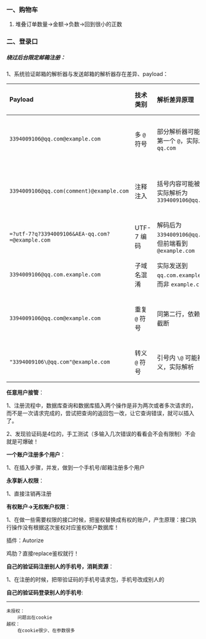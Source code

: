 ### 一、购物车

1. 堆叠订单数量->金额->负数->回到很小的正数

### 二、登录口

##### 绕过后台限定邮箱注册：

1、系统验证邮箱的解析器与发送邮箱的解析器存在差异、payload：

| **Payload**                                     | **技术类别**  | **解析差异原理**                                        | **有效性评估**            |
| :---------------------------------------------- | :------------ | :------------------------------------------------------ | :------------------------ |
| `3394009106@qq.com@example.com`                 | 多 `@` 符号   | 部分解析器可能截断到第一个 `@`，实际发送到 `qq.com`     | ✅ 可能绕过简单正则        |
| `3394009106@qq.com(comment)@example.com`        | 注释注入      | 括号内容可能被忽略，实际解析为 `3394009106@qq.com`      | ✅ 依赖解析器是否支持 CFWS |
| `=?utf-7?q?3394009106&AEA-qq.com?=@example.com` | UTF-7 编码    | 解码后为 `3394009106@qq.com`，但前端看到 `@example.com` | ✅ 最可能成功              |
| `3394009106@qq.com.example.com`                 | 子域名混淆    | 实际发送到 `qq.com.example.com`，而非 `example.com`     | ✅ 可能绕过弱验证          |
| `3394009106@qq.com@example.com`                 | 重复 `@` 符号 | 同第二行，依赖解析器截断                                | ✅ 可能绕过简单正则        |
| `"3394009106\@qq.com"@example.com`              | 转义 `@` 符号 | 引号内 `\@` 可能被转义，实际解析                        | ✅ 依赖解析器行为          |

**任意用户接管**：

1、注册流程中，数据库查询和数据库插入两个操作是非为两次或者多次请求的，而不是一次请求完成的，尝试把查询的返回包一改，让它查询错误，就可以插入了。

2、发现验证码是4位的，手工测试（多输入几次错误的看看会不会有限制）不会就是可爆破！

**一个账户注册多个用户**：

1、在插入步骤，并发，做到一个手机号/邮箱注册多个用户

**永享新人权限**：

1、直接注销再注册

**有权账户->无权账户权限**：

1、在做一些需要权限的接口时候，把鉴权替换成有权的账户，产生原理：接口执行操作没有根据这次鉴权对应鉴权账户数据库！

插件：Autorize

鸡肋？直接replace鉴权就行！

**自己的验证码注册别人的手机号，消耗资源**：

1、在注册的时候，把带验证码的手机号请求包，手机号改成别人的

**自己的验证码登录别人的手机号**:

----

```
未授权：
	问题出在cookie
越权：
	在cookie很少、在参数很多
```

